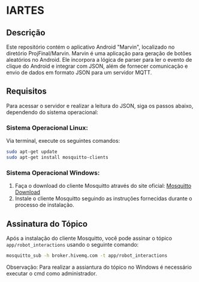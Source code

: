 # IARTES

## Descrição
Este repositório contém o aplicativo Android "Marvin", localizado no diretório ProjFinal/Marvin. Marvin é uma aplicação para geração de botões aleatórios no Android. Ele incorpora a lógica de parser para ler o evento de clique do Android e integrar com JSON, além de fornecer comunicação e envio de dados em formato JSON para um servidor MQTT.

## Requisitos
Para acessar o servidor e realizar a leitura do JSON, siga os passos abaixo, dependendo do sistema operacional:

### Sistema Operacional Linux:
Via terminal, execute os seguintes comandos:

```bash
sudo apt-get update
sudo apt-get install mosquitto-clients
```

### Sistema Operacional Windows:
1. Faça o download do cliente Mosquitto através do site oficial: [Mosquitto Download](https://mosquitto.org/download/)
2. Instale o cliente Mosquitto seguindo as instruções fornecidas durante o processo de instalação.

## Assinatura do Tópico
Após a instalação do cliente Mosquitto, você pode assinar o tópico `app/robot_interactions` usando o seguinte comando:
```bash
mosquitto_sub -h broker.hivemq.com -t app/robot_interactions
```
Observação: Para realizar a assiantura do tópico no Windows é necessário executar o cmd como administrador. 
